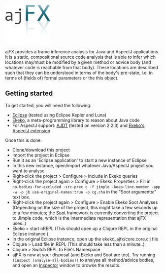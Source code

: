 ![ajFX logo](https://raw.githubusercontent.com/timmolderez/ajfx/master/ajFX.png)

ajFX provides a frame inference analysis for Java and AspectJ applications. It is a static, compositional source code analysis that is able to infer which locations may/must be modified by a given method or advice body (and whatever code is reachable from that body). These locations are described such that they can be understood in terms of the body's pre-state, i.e. in terms of (fields of) formal parameters or the this object.


## Getting started

To get started, you will need the following:

- [Eclipse](https://www.eclipse.org/) (tested using Eclipse Kepler and Luna)
- [Ekeko](https://github.com/cderoove/damp.ekeko), a meta-programming library to reason about Java code
- For AspectJ support: [AJDT](http://www.eclipse.org/ajdt/) (tested on version 2.2.3) and [Ekeko's AspectJ extension](https://github.com/cderoove/damp.ekeko.aspectj)

Once this is done:

- Clone/download this project
- Import the project in Eclipse
- Run it as an 'Eclipse application' to start a new instance of Eclipse
- In this new instance, open/import whatever Java/AspectJ project you want to analyse
- Right-click the project > Configure > Include in Ekeko queries
- Right-click the project again > Configure > Ekeko Properties > Fill in ```-no-bodies-for-excluded -src-prec c -f jimple -keep-line-number -app -w -p jb use-original-names:true -p cg.cha``` in the "Soot arguments:" text box.
- Right-click the project again > Configure > Enable Ekeko Soot Analyses (Depending on the size of the project, this might take a few seconds up to a few minutes; the [Soot](http://www.sable.mcgill.ca/soot/) framework is currently converting the project to Jimple code, which is the intermediate representation that ajFX uses..)
- Ekeko > start nREPL (This should open up a Clojure REPL in the original Eclipse instance.)
- In the original Eclipse instance, open up the ekeko_ajfx/core.core.clj file
- Clojure > Load file in REPL (This should take less than a minute..)
- Clojure > Switch REPL to File's Namespace
- ajFX is now at your disposal (and Ekeko and Soot are too). Try running ```(inspect (analyse-all-bodies))``` to analyse all method/advice bodies, and open an [Inspector](https://github.com/timmolderez/inspector-jay) window to browse the results.
